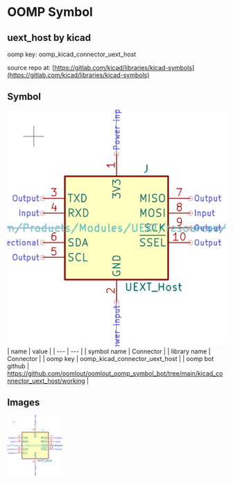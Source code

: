 # OOMP Symbol  
## uext_host  by kicad  
  
oomp key: oomp_kicad_connector_uext_host  
  
source repo at: [https://gitlab.com/kicad/libraries/kicad-symbols](https://gitlab.com/kicad/libraries/kicad-symbols)  
## Symbol  
  
[![working.png](working_600.png)](working.png)  
| name | value | 
| --- | --- | 
| symbol name | Connector | 
| library name | Connector | 
| oomp key | oomp_kicad_connector_uext_host | 
| oomp bot github | https://github.com/oomlout/oomlout_oomp_symbol_bot/tree/main/kicad_connector_uext_host/working | 
## Images  
  
[![working.png](working_140.png)](working.png)  
